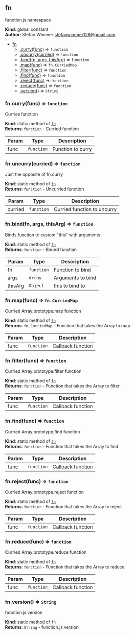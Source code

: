 <a name="fn"></a>

## fn
function.js namespace

**Kind**: global constant  
**Author:** Stefan Wimmer <stefanwimmer128@gmail.com>  

* [fn](#fn)
    * [.curry(func)](#fn.curry) ⇒ <code>function</code>
    * [.uncurry(curried)](#fn.uncurry) ⇒ <code>function</code>
    * [.bind(fn, args, thisArg)](#fn.bind) ⇒ <code>function</code>
    * [.map(func)](#fn.map) ⇒ <code>fn.CurriedMap</code>
    * [.filter(func)](#fn.filter) ⇒ <code>function</code>
    * [.find(func)](#fn.find) ⇒ <code>function</code>
    * [.reject(func)](#fn.reject) ⇒ <code>function</code>
    * [.reduce(func)](#fn.reduce) ⇒ <code>function</code>
    * [.version()](#fn.version) ⇒ <code>String</code>

<a name="fn.curry"></a>

### fn.curry(func) ⇒ <code>function</code>
Curries function

**Kind**: static method of <code>[fn](#fn)</code>  
**Returns**: <code>function</code> - Curried function  

| Param | Type | Description |
| --- | --- | --- |
| func | <code>function</code> | Function to curry |

<a name="fn.uncurry"></a>

### fn.uncurry(curried) ⇒ <code>function</code>
Just the opposite of fn.curry

**Kind**: static method of <code>[fn](#fn)</code>  
**Returns**: <code>function</code> - Uncurried function  

| Param | Type | Description |
| --- | --- | --- |
| curried | <code>function</code> | Curried function to uncurry |

<a name="fn.bind"></a>

### fn.bind(fn, args, thisArg) ⇒ <code>function</code>
Binds function to custom "this" with arguments

**Kind**: static method of <code>[fn](#fn)</code>  
**Returns**: <code>function</code> - Bound function  

| Param | Type | Description |
| --- | --- | --- |
| fn | <code>function</code> | Function to bind |
| args | <code>Array</code> | Arguments to bind |
| thisArg | <code>Object</code> | this to bind to |

<a name="fn.map"></a>

### fn.map(func) ⇒ <code>fn.CurriedMap</code>
Curried Array.prototype.map function

**Kind**: static method of <code>[fn](#fn)</code>  
**Returns**: <code>fn.CurriedMap</code> - Function that takes the Array to map  

| Param | Type | Description |
| --- | --- | --- |
| func | <code>function</code> | Callback function |

<a name="fn.filter"></a>

### fn.filter(func) ⇒ <code>function</code>
Curried Array.prototype.filter function

**Kind**: static method of <code>[fn](#fn)</code>  
**Returns**: <code>function</code> - Function that takes the Array to filter  

| Param | Type | Description |
| --- | --- | --- |
| func | <code>function</code> | Callback function |

<a name="fn.find"></a>

### fn.find(func) ⇒ <code>function</code>
Curried Array.prototype.find function

**Kind**: static method of <code>[fn](#fn)</code>  
**Returns**: <code>function</code> - Function that takes the Array to find  

| Param | Type | Description |
| --- | --- | --- |
| func | <code>function</code> | Callback function |

<a name="fn.reject"></a>

### fn.reject(func) ⇒ <code>function</code>
Curried Array.prototype.reject function

**Kind**: static method of <code>[fn](#fn)</code>  
**Returns**: <code>function</code> - Function that takes the Array to reject  

| Param | Type | Description |
| --- | --- | --- |
| func | <code>function</code> | Callback function |

<a name="fn.reduce"></a>

### fn.reduce(func) ⇒ <code>function</code>
Curried Array.prototype.reduce function

**Kind**: static method of <code>[fn](#fn)</code>  
**Returns**: <code>function</code> - Function that takes the Array to reduce  

| Param | Type | Description |
| --- | --- | --- |
| func | <code>function</code> | Callback function |

<a name="fn.version"></a>

### fn.version() ⇒ <code>String</code>
function.js version

**Kind**: static method of <code>[fn](#fn)</code>  
**Returns**: <code>String</code> - function.js version  

